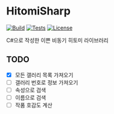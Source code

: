 # HitomiSharp

[![Build](https://img.shields.io/appveyor/ci/phillyai/HitomiSharp/master.svg)](https://ci.appveyor.com/project/phillyai/HitomiSharp)
[![Tests](https://img.shields.io/appveyor/tests/phillyai/HitomiSharp/master.svg)](https://ci.appveyor.com/project/phillyai/HitomiSharp/build/tests)
[![License](https://img.shields.io/badge/License-bbakbbak2-blue.svg)](https://github.com/phillyai/bbakbbak2-license)

C#으로 작성한 이쁜 비동기 히토미 라이브러리

## TODO

- [x] 모든 갤러리 목록 가져오기
- [ ] 갤러리 번호로 정보 가져오기
- [ ] 속성으로 검색
- [ ] 이름으로 검색
- [ ] 작품 호감도 계산
